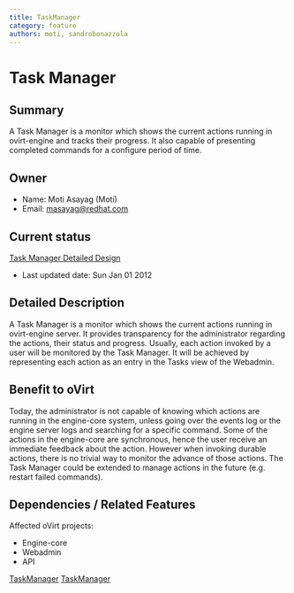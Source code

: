 ```yaml
---
title: TaskManager
category: feature
authors: moti, sandrobonazzola
---
```


# Task Manager

## Summary

A Task Manager is a monitor which shows the current actions running in ovirt-engine and tracks their progress. It also capable of presenting completed commands for a configure period of time.

## Owner

*   Name: Moti Asayag (Moti)
*   Email: <masayag@redhat.com>

## Current status

[Task Manager Detailed Design](/wiki/Features/TaskManagerDetailed)

*   Last updated date: Sun Jan 01 2012

## Detailed Description

A Task Manager is a monitor which shows the current actions running in ovirt-engine server. It provides transparency for the administrator regarding the actions, their status and progress. Usually, each action invoked by a user will be monitored by the Task Manager. It will be achieved by representing each action as an entry in the Tasks view of the Webadmin.

## Benefit to oVirt

Today, the administrator is not capable of knowing which actions are running in the engine-core system, unless going over the events log or the engine server logs and searching for a specific command. Some of the actions in the engine-core are synchronous, hence the user receive an immediate feedback about the action. However when invoking durable actions, there is no trivial way to monitor the advance of those actions. The Task Manager could be extended to manage actions in the future (e.g. restart failed commands).

## Dependencies / Related Features

Affected oVirt projects:

*   Engine-core
*   Webadmin
*   API


[TaskManager](/develop/release-management/features/) [TaskManager](/develop/release-management/releases/3.1/feature/)
